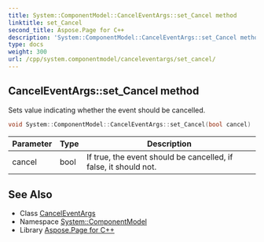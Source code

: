 ```yaml
---
title: System::ComponentModel::CancelEventArgs::set_Cancel method
linktitle: set_Cancel
second_title: Aspose.Page for C++
description: 'System::ComponentModel::CancelEventArgs::set_Cancel method. Sets value indicating whether the event should be cancelled in C++.'
type: docs
weight: 300
url: /cpp/system.componentmodel/canceleventargs/set_cancel/
---
```

## CancelEventArgs::set_Cancel method


Sets value indicating whether the event should be cancelled.

```cpp
void System::ComponentModel::CancelEventArgs::set_Cancel(bool cancel)
```


| Parameter | Type | Description |
| --- | --- | --- |
| cancel | bool | If true, the event should be cancelled, if false, it should not. |

## See Also

* Class [CancelEventArgs](../)
* Namespace [System::ComponentModel](../../)
* Library [Aspose.Page for C++](../../../)
